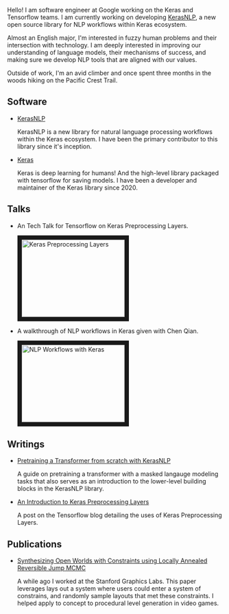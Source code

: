 Hello! I am software engineer at Google working on the Keras and Tensorflow
teams. I am currently working on developing [KerasNLP](https://github.com/keras-team/keras-nlp),
a new open source library for NLP workflows within Keras ecosystem.

Almost an English major, I'm interested in fuzzy human problems and their
intersection with technology. I am deeply interested in improving our
understanding of language models, their mechanisms of success, and making sure
we develop NLP tools that are aligned with our values.

Outside of work, I'm an avid climber and once spent three months in the woods
hiking on the Pacific Crest Trail.

## Software

- [KerasNLP](https://github.com/keras-team/keras-nlp)

  KerasNLP is a new library for natural language processing workflows within
  the Keras ecosystem. I have been the primary contributor to this library since
  it's inception.

- [Keras](https://github.com/keras-team/keras)

  Keras is deep learning for humans! And the high-level library packaged with
  tensorflow for saving models. I have been a developer and maintainer of the
  Keras library since 2020.

## Talks

- An Tech Talk for Tensorflow on Keras Preprocessing Layers.

  <a href="http://www.youtube.com/watch?feature=player_embedded&v=GVShIIh3_yE"
  target="_blank"><img src="http://img.youtube.com/vi/GVShIIh3_yE/0.jpg"
  alt="Keras Preprocessing Layers" width="240" height="180" border="10" /></a>

- A walkthrough of NLP workflows in Keras given with Chen Qian.

  <a href="http://www.youtube.com/watch?feature=player_embedded&v=gZIP-_2XYMM"
  target="_blank"><img src="http://img.youtube.com/vi/gZIP-_2XYMM/0.jpg"
  alt="NLP Workflows with Keras" width="240" height="180" border="10" /></a>

## Writings

- [Pretraining a Transformer from scratch with KerasNLP](https://keras.io/guides/keras_nlp/transformer_pretraining/)
  
  A guide on pretraining a transformer with a masked langauge modeling tasks
  that also serves as an introduction to the lower-level building blocks in the
  KerasNLP library.

- [An Introduction to Keras Preprocessing Layers](https://blog.tensorflow.org/2021/11/an-introduction-to-keras-preprocessing.html)
  
  A post on the Tensorflow blog detailing the uses of Keras Preprocessing
  Layers.

## Publications

- [Synthesizing Open Worlds with Constraints using Locally Annealed Reversible Jump MCMC](https://graphics.stanford.edu/~lfyg/owl.pdf)

  A while ago I worked at the Stanford Graphics Labs. This paper leverages
  lays out a system where users could enter a system of constrains, and randomly
  sample layouts that met these constraints. I helped apply to concept to
  procedural level generation in video games.
